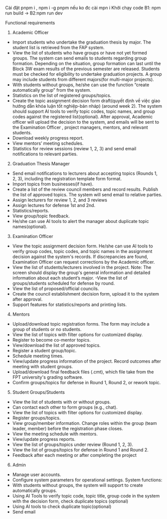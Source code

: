 Cài đặt pnpm i , npm i -g pnpm nếu ko đc cài mpn i 
Khởi chạy code B1: npm run build -> B2:npm run dev

Functional requirements
1.	Academic Officer
- Import students who undertake the graduation thesis by major. The student list is retrieved from the FAP system.
- View the list of students who have groups or have not yet formed groups. The system can send emails to students regarding group formation. Depending on the situation, group formation can last until the Block 3W exam results of the previous semester are released. Students must be checked for eligibility to undertake graduation projects. A group may include students from different majors(for multi-major projects).
- With  students without groups, he/she can use the function “create automatically group” from the system. 
- Statistics on the list of registered groups/topics.
- Create the topic assignment decision form draft(quyết định về việc giao hướng dẫn khóa luận tốt nghiệp-bản nháp) (around week 2). The system should support AI tools to verify topic codes, topic names, and group codes against the registered list(optional). After approval, Academic officer will upload the decision to the system, and emails will be sent to the Examination Officer , project managers, mentors, and relevant students.
- Download weekly progress report.
- View mentors’ meeting schedules.
- Statistics for review sessions (review 1, 2, 3) and send email notifications to relevant parties.
2.	Graduation Thesis Manager
- Send email notifications to lecturers about accepting topics (Rounds 1, 2, 3), including the registration template form format.
- Import topics from businesses(if have).
- Create a list of the review council members and record results. Publish the list of approved topics. The system will send email to relative parties.
- Assign lecturers for review 1, 2, and 3 reviews
- Assign lectures for defense 1st and 2nd.
- Statistics/reports.
- View group/topic feedback.
- He/she can use AI tools to alert the manager about duplicate topic names(optional).
3.	Examination Officer
- View the topic assignment decision form.  He/she can use AI tools to verify group codes, topic codes, and topic names in the assignment decision against the system's records. If discrepancies are found, Examination Officer can request corrections by the Academic officer.
- View the list of students/lecturers involved in the project. Note: The screen should display the group's general information and detailed information about each student’s major.
-View the list of groups/students scheduled for defense by round.
- View the list of proposed/official councils.
- Create the council establishment decision form, upload it to the system after approval.
- Support features for statistics/reports and printing lists.
4.	Mentors
- Upload/download topic registration forms. The form may include a group of students or no students.
- View the list of topics with filter options for customized display.
- Register to become co-mentor topics.
- View/download  the list of approved topics.
- Register a student group/topic.
- Schedule meeting times.
- View/update progress information of the project. Record outcomes after meeting with student groups.
- Upload/download final feedback files (.cmt), which file take from the FPT university's grading software.
- Confirm groups/topics for defense in Round 1, Round 2, or rework topic.
5.	Student Groups/Students
- View the list of students with or without groups.
- Can contact each other to form groups (e.g., chat).
- View the list of topics with filter options for customized display.
- Register groups/topics.
- View group/member information. Change roles within the group (team leader, member) before the registration phase closes.
- View the meeting schedule with mentors.
- View/update progress reports.
- View the list of groups/topics under review (Round 1, 2, 3).
- View the list of groups/topics for defense in Round 1 and Round 2.
-  Feedback after each meeting or after completing the project
6.	Admin
- Manage user accounts.
- Configure system parameters for operational settings.
	System functions:
-  With  students without groups, the system will support to create automatically  groups.
- Using AI Tools to verify topic code, topic title, group code in the system with the decision form, check duplicate topics (optional)
- Using AI tools to check duplicate topic(optional)
- Send email

